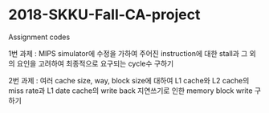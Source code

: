 # 2018-SKKU-Fall-CA-project
Assignment codes

1번 과제 : MIPS simulator에 수정을 가하여 주어진 instruction에 대한 stall과 그 외의 요인을 고려하여 최종적으로 요구되는 cycle수 구하기

2번 과제 : 여러 cache size, way, block size에 대하여 L1 cache와 L2 cache의 miss rate과 L1 date cache의 write back 지연쓰기로 인한 memory block write 구하기
